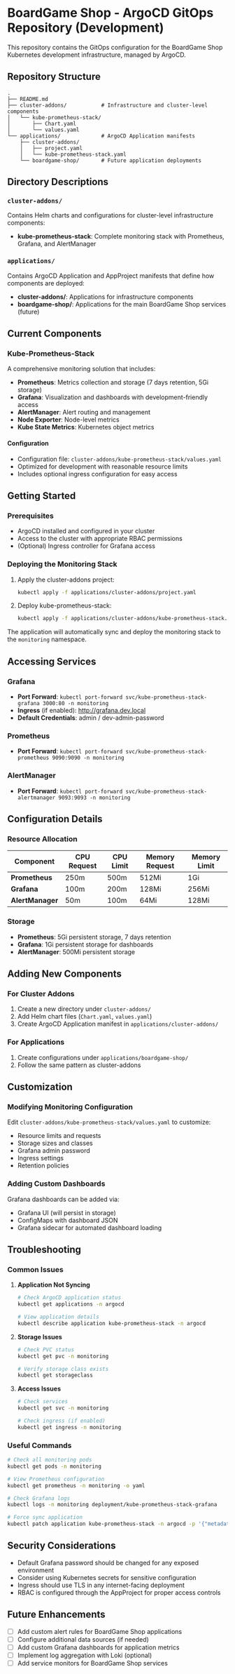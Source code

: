 # BoardGame Shop - ArgoCD GitOps Repository (Development)

This repository contains the GitOps configuration for the BoardGame Shop Kubernetes development infrastructure, managed by ArgoCD.

## Repository Structure

```
.
├── README.md
├── cluster-addons/           # Infrastructure and cluster-level components
│   └── kube-prometheus-stack/
│       ├── Chart.yaml
│       └── values.yaml
└── applications/             # ArgoCD Application manifests
    ├── cluster-addons/
    │   ├── project.yaml
    │   └── kube-prometheus-stack.yaml
    └── boardgame-shop/       # Future application deployments
```

## Directory Descriptions

### `cluster-addons/`
Contains Helm charts and configurations for cluster-level infrastructure components:
- **kube-prometheus-stack**: Complete monitoring stack with Prometheus, Grafana, and AlertManager

### `applications/`
Contains ArgoCD Application and AppProject manifests that define how components are deployed:
- **cluster-addons/**: Applications for infrastructure components
- **boardgame-shop/**: Applications for the main BoardGame Shop services (future)

## Current Components

### Kube-Prometheus-Stack
A comprehensive monitoring solution that includes:
- **Prometheus**: Metrics collection and storage (7 days retention, 5Gi storage)
- **Grafana**: Visualization and dashboards with development-friendly access
- **AlertManager**: Alert routing and management
- **Node Exporter**: Node-level metrics
- **Kube State Metrics**: Kubernetes object metrics

#### Configuration
- Configuration file: `cluster-addons/kube-prometheus-stack/values.yaml`
- Optimized for development with reasonable resource limits
- Includes optional ingress configuration for easy access

## Getting Started

### Prerequisites
- ArgoCD installed and configured in your cluster
- Access to the cluster with appropriate RBAC permissions
- (Optional) Ingress controller for Grafana access

### Deploying the Monitoring Stack

1. Apply the cluster-addons project:
   ```bash
   kubectl apply -f applications/cluster-addons/project.yaml
   ```

2. Deploy kube-prometheus-stack:
   ```bash
   kubectl apply -f applications/cluster-addons/kube-prometheus-stack.yaml
   ```

The application will automatically sync and deploy the monitoring stack to the `monitoring` namespace.

## Accessing Services

### Grafana
- **Port Forward**: `kubectl port-forward svc/kube-prometheus-stack-grafana 3000:80 -n monitoring`
- **Ingress** (if enabled): http://grafana.dev.local
- **Default Credentials**: admin / dev-admin-password

### Prometheus
- **Port Forward**: `kubectl port-forward svc/kube-prometheus-stack-prometheus 9090:9090 -n monitoring`

### AlertManager
- **Port Forward**: `kubectl port-forward svc/kube-prometheus-stack-alertmanager 9093:9093 -n monitoring`

## Configuration Details

### Resource Allocation
| Component | CPU Request | CPU Limit | Memory Request | Memory Limit |
|-----------|-------------|-----------|----------------|--------------|
| **Prometheus** | 250m | 500m | 512Mi | 1Gi |
| **Grafana** | 100m | 200m | 128Mi | 256Mi |
| **AlertManager** | 50m | 100m | 64Mi | 128Mi |

### Storage
- **Prometheus**: 5Gi persistent storage, 7 days retention
- **Grafana**: 1Gi persistent storage for dashboards
- **AlertManager**: 500Mi persistent storage

## Adding New Components

### For Cluster Addons
1. Create a new directory under `cluster-addons/`
2. Add Helm chart files (`Chart.yaml`, `values.yaml`)
3. Create ArgoCD Application manifest in `applications/cluster-addons/`

### For Applications
1. Create configurations under `applications/boardgame-shop/`
2. Follow the same pattern as cluster-addons

## Customization

### Modifying Monitoring Configuration
Edit `cluster-addons/kube-prometheus-stack/values.yaml` to customize:
- Resource limits and requests
- Storage sizes and classes
- Grafana admin password
- Ingress settings
- Retention policies

### Adding Custom Dashboards
Grafana dashboards can be added via:
- Grafana UI (will persist in storage)
- ConfigMaps with dashboard JSON
- Grafana sidecar for automated dashboard loading

## Troubleshooting

### Common Issues

1. **Application Not Syncing**
   ```bash
   # Check ArgoCD application status
   kubectl get applications -n argocd
   
   # View application details
   kubectl describe application kube-prometheus-stack -n argocd
   ```

2. **Storage Issues**
   ```bash
   # Check PVC status
   kubectl get pvc -n monitoring
   
   # Verify storage class exists
   kubectl get storageclass
   ```

3. **Access Issues**
   ```bash
   # Check services
   kubectl get svc -n monitoring
   
   # Check ingress (if enabled)
   kubectl get ingress -n monitoring
   ```

### Useful Commands

```bash
# Check all monitoring pods
kubectl get pods -n monitoring

# View Prometheus configuration
kubectl get prometheus -n monitoring -o yaml

# Check Grafana logs
kubectl logs -n monitoring deployment/kube-prometheus-stack-grafana

# Force sync application
kubectl patch application kube-prometheus-stack -n argocd -p '{"metadata":{"annotations":{"argocd.argoproj.io/refresh":"hard"}}}' --type merge
```

## Security Considerations

- Default Grafana password should be changed for any exposed environment
- Consider using Kubernetes secrets for sensitive configuration
- Ingress should use TLS in any internet-facing deployment
- RBAC is configured through the AppProject for proper access controls

## Future Enhancements

- [ ] Add custom alert rules for BoardGame Shop applications
- [ ] Configure additional data sources (if needed)
- [ ] Add custom Grafana dashboards for application metrics
- [ ] Implement log aggregation with Loki (optional)
- [ ] Add service monitors for BoardGame Shop services